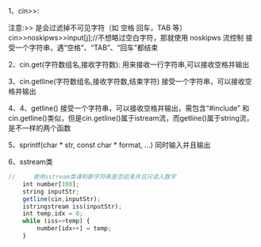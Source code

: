 1、cin>>:

注意:>> 是会过滤掉不可见字符（如 空格 回车，TAB 等）
cin>>noskipws>>input[j];//不想略过空白字符，那就使用 noskipws 流控制
接受一个字符串，遇“空格”、“TAB”、“回车”都结束

2、cin.get(字符数组名,接收字符数):
用来接收一行字符串,可以接收空格并输出 

3、cin.getline(字符数组名,接收字符数,结束字符)
接受一个字符串，可以接收空格并输出

4、4、getline() 
接受一个字符串，可以接收空格并输出，需包含“#include<string>”
和cin.getline()类似，但是cin.getline()属于istream流，而getline()属于string流，是不一样的两个函数

5、sprintf(char * str, const char * format, ...)
同时输入并且输出

6、sstream类 

```js
//     使用sstream类课判断字符串是否结束并且只读入数字
    int number[100];
    string inputStr;
    getline(cin,inputStr);
    istringstream iss(inputStr);
    int temp,idx = 0;
    while (iss>>temp) {
        number[idx++] = temp;
    }
    
```